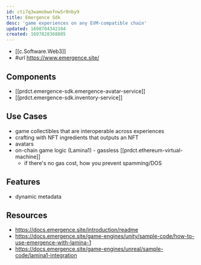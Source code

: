 ```yaml
---
id: cti7q3wamobwofnw5r0nby9
title: Emergence Sdk
desc: 'game experiences on any EVM-compatible chain'
updated: 1698704342104
created: 1697828368805
---
```


- [[c.Software.Web3]]
- #url https://www.emergence.site/

## Components

- [[prdct.emergence-sdk.emergence-avatar-service]]
- [[prdct.emergence-sdk.inventory-service]]
## Use Cases

- game collectibles that are interoperable across experiences
- crafting with NFT ingredients that outputs an NFT
- avatars
- on-chain game logic (Lamina1) - gassless [[prdct.ethereum-virtual-machine]]
  - if there's no gas cost, how you prevent spamming/DOS

## Features

- dynamic metadata


## Resources

- https://docs.emergence.site/introduction/readme
- https://docs.emergence.site/game-engines/unity/sample-code/how-to-use-emergence-with-lamina-1 
- https://docs.emergence.site/game-engines/unreal/sample-code/lamina1-integration 
